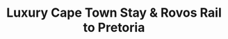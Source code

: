 ---
category: rest-of-the-world
title: Luxury Cape Town Stay & Rovos Rail to Pretoria
class: luxury-cape-town-stay-and-rovos-rail-to-pretoria
cruiseline: Cunard – Queen Mary 2
special-info: 2 nights onboard Rovo Rail + 3 nights stay in Cape Town & Tour
price: 3329
nights: 23
cruise-url: http://www.planetcruise.co.uk/cunard-cruises/queen-mary-2/10-January-2017/109837?referrersiteid=970
---